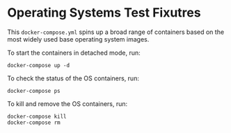 # Operating Systems Test Fixutres

This `docker-compose.yml` spins up a broad range of containers based on the most widely used base operating system images.

To start the containers in detached mode, run:
```
docker-compose up -d
```
To check the status of the OS containers, run:
```
docker-compose ps
```
To kill and remove the OS containers, run:
```
docker-compose kill
docker-compose rm
```